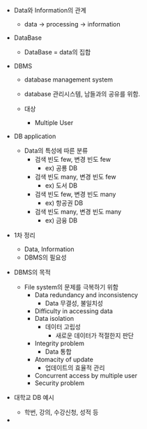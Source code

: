 - Data와 Information의 관계
	- data -> processing -> information
- DataBase
	- DataBase = data의 집합
- DBMS 
	- database management system
	- database 관리시스템, 남들과의 공유를 위함.
	
	- 대상
		- Multiple User
- DB application
	- Data의 특성에 따른 분류
		- 검색 빈도 few, 변경 빈도 few
			- ex) 공룡 DB
		- 검색 빈도 many, 변경 빈도 few
			- ex) 도서 DB
		-  검색 빈도 few, 변경 빈도 many
			- ex) 항공권 DB
		-  검색 빈도 many, 변경 빈도 many
			- ex) 금융 DB
-  1차 정리
	- Data, Information
	- DBMS의 필요성

- DBMS의 목적
	- File system의 문제를 극복하기 위함
		- Data redundancy and inconsistency
			- Data 무결성, 불일치성
		- Difficulty in accessing data
		- Data isolation
			- 데이터 고립성
				- 새로운 데이터가 적절한지 판단
		- Integrity problem
			- Data 통합
		- Atomacity of update
			- 업데이트의 효율적 관리
		- Concurrent access by multiple user
		- Security problem	
-  대학교 DB 예시
	- 학번, 강의, 수강신청, 성적 등
- 
	


